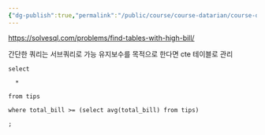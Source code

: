 ```yaml
---
{"dg-publish":true,"permalink":"/public/course/course-datarian/course-datarian/datarian/","tags":["SUBQUERY"],"created":"2025-08-27T14:34:43.123+09:00","updated":"2025-08-29T16:08:46.049+09:00"}
---
```


https://solvesql.com/problems/find-tables-with-high-bill/

간단한 쿼리는 서브쿼리로 가능
유지보수를 목적으로 한다면 cte 테이블로 관리

```mysql
select

  *

from tips

where total_bill >= (select avg(total_bill) from tips)

;
```